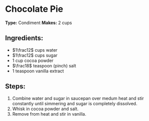 # Chocolate Pie

**Type:** Condiment
**Makes:** 2 cups

## Ingredients:
- $1\frac12$ cups water
- $1\frac12$ cups sugar
- 1 cup cocoa powder
- $\frac18$ teaspoon (pinch) salt
- 1 teaspoon vanilla extract

## Steps:
1. Combine water and sugar in saucepan over medum heat and stir constantly until simmering and sugar is completely dissolved.
2. Whisk in cocoa powder and salt.
3. Remove from heat and stir in vanilla.